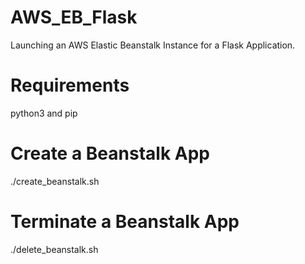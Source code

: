 # AWS_EB_Flask
Launching an AWS Elastic Beanstalk Instance for a Flask Application.

# Requirements
python3 and pip

# Create a Beanstalk App
./create_beanstalk.sh

# Terminate a Beanstalk App
./delete_beanstalk.sh

